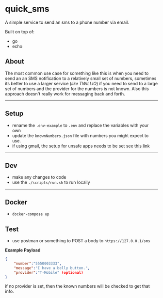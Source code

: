# quick_sms
A simple service to send an sms to a phone number via email.

Built on top of:
- go
- echo

## About
The most common use case for something like this is when you need to send an
an SMS notification to a relatively small set of numbers, sometimes its better to use a larger service (_like TWILLIO_) if you need to send to a large set of numbers and the provider for the numbers is not known. Also this approach doesn't really work for messaging back and forth.

---

## Setup
* rename the `.env-example` to `.env` and replace the variables with your own
* update the `knownNumbers.json` file with numbers you might expect to use.
* if using gmail, the setup for unsafe apps needs to be set see [this link](https://devanswers.co/allow-less-secure-apps-access-gmail-account/)

---

## Dev
* make any changes to code
* use the `./scripts/run.sh` to run locally

---

## Docker

* `docker-compose up`

## Test
* use postman or something to POST a body to `https://127.0.0.1/sms`

**Example Payload**
```json
{
    "number":"5550003333",
    "message":"I have a belly button.",
    "provider":"T-Mobile" (optional)
}
```
if no provider is set, then the known numbers will be checked to get that info.
